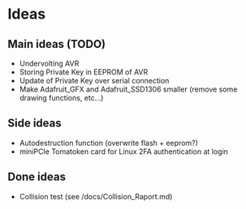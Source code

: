 # Ideas
## Main ideas (TODO)
- Undervolting AVR
- Storing Private Key in EEPROM of AVR
- Update of Private Key over serial connection
- Make Adafruit_GFX and Adafruit_SSD1306 smaller (remove some drawing functions, etc...)

## Side ideas
- Autodestruction function (overwrite flash + eeprom?)
- miniPCIe Tomatoken card for Linux 2FA authentication at login

## Done ideas
- Collision test (see /docs/Collision_Raport.md)
